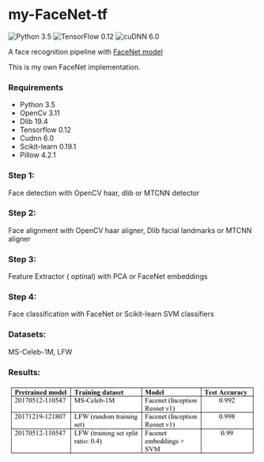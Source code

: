 # my-FaceNet-tf
![Python 3.5](https://img.shields.io/badge/python-3.5-green.svg?style=plastic)
![TensorFlow 0.12](https://img.shields.io/badge/tensorflow-0.12-green.svg?style=plastic)
![cuDNN 6.0](https://img.shields.io/badge/cudnn-6.0-green.svg?style=plastic)

A face recognition pipeline with [FaceNet model](https://www.cv-foundation.org/openaccess/content_cvpr_2015/papers/Schroff_FaceNet_A_Unified_2015_CVPR_paper.pdf)

This is my own FaceNet implementation.

### Requirements

* Python 3.5
* OpenCv 3.11
* Dlib 19.4
* Tensorflow 0.12
* Cudnn 6.0
* Scikit-learn 0.19.1
* Pillow 4.2.1

### Step 1: 
Face detection with OpenCV haar, dlib or MTCNN detector

### Step 2: 
Face alignment with OpenCV haar aligner, Dlib facial landmarks or MTCNN aligner

### Step 3: 
Feature Extractor ( optinal) with PCA or FaceNet embeddings

### Step 4: 
Face classification with FaceNet or Scikit-learn SVM classifiers

### Datasets: 
MS-Celeb-1M, LFW

### Results:

![IMAGE_DESCRIPTION](https://github.com/CerenGuzelTurhan/my-FaceNet-tf/blob/main/model_res.PNG)
